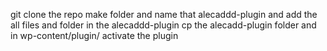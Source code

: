 git clone the repo
make folder and name that alecaddd-plugin and add the all files and folder in the alecaddd-plugin
cp the alecadd-plugin folder and in wp-content/plugin/
activate the plugin 
